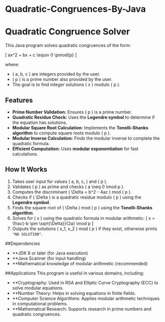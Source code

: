 # Quadratic-Congruences-By-Java
# Quadratic Congruence Solver

This Java program solves quadratic congruences of the form:

\[
ax^2 + bx + c \equiv 0 \pmod{p}
\]

where:
- \( a, b, c \) are integers provided by the user.
- \( p \) is a prime number also provided by the user.
- The goal is to find integer solutions \( x \) modulo \( p \).

## Features
- **Prime Number Validation:** Ensures \( p \) is a prime number.
- **Quadratic Residue Check:** Uses the **Legendre symbol** to determine if the equation has solutions.
- **Modular Square Root Calculation:** Implements the **Tonelli-Shanks algorithm** to compute square roots modulo \( p \).
- **Modular Inverse Calculation:** Finds the modular inverse to complete the quadratic formula.
- **Efficient Computation:** Uses **modular exponentiation** for fast calculations.

## How It Works
1. Takes user input for values \( a, b, c, \) and \( p \).
2. Validates \( p \) as prime and checks \( a \neq 0 \mod p \).
3. Computes the discriminant \( \Delta = b^2 - 4ac \) mod \( p \).
4. Checks if \( \Delta \) is a quadratic residue modulo \( p \) using the **Legendre symbol**.
5. Finds the square root of \( \Delta \) mod \( p \) using the **Tonelli-Shanks algorithm**.
6. Solves for \( x \) using the quadratic formula in modular arithmetic:
   \[
   x = \frac{-b \pm \sqrt{\Delta}}{2a} \mod p
   \]
7. Outputs the solutions \( x_1, x_2 \) mod \( p \) if they exist, otherwise prints `"NO SOLUTION"`.

##Dependencies
- **JDK 8 or later (for Java execution)
- **Java Scanner (for input handling)
- **Mathematical knowledge of modular arithmetic (recommended)

##Applications
This program is useful in various domains, including:

- **Cryptography: Used in RSA and Elliptic Curve Cryptography (ECC) to solve modular equations.
- **Number Theory: Helps in solving equations in finite fields.
- **Computer Science Algorithms: Applies modular arithmetic techniques in computational problems.
- **Mathematical Research: Supports research in prime numbers and quadratic congruences.
